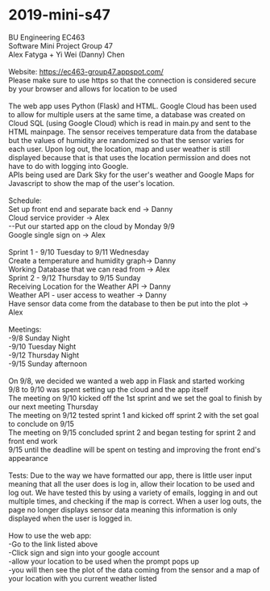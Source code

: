 # 2019-mini-s47
BU Engineering EC463<br/>
Software Mini Project Group 47<br/>
Alex Fatyga + Yi Wei (Danny) Chen<br/>
<br/>
Website: https://ec463-group47.appspot.com/
<br/> Please make sure to use https so that the connection is considered secure by your browser and allows for location to be used
<br/>
<br/>
The web app uses Python (Flask) and HTML. Google Cloud has been used to allow for multiple users at the same time, a database was created on Cloud SQL (using Google Cloud) which is read in main.py and sent to the HTML mainpage. The sensor receives temperature data from the database but the values of humidity are randomized so that the sensor varies for each user. Upon log out, the location, map and user weather is still displayed because that is that uses the location permission and does not have to do with logging into Google.<br/>
APIs being used are Dark Sky for the user's weather and Google Maps for Javascript to show the map of the user's location.
<br/>
<br/>
Schedule: <br/>
Set up front end and separate back end -> Danny <br/>
Cloud service provider -> Alex <br/>
--Put our started app on the cloud by Monday 9/9 <br/>
Google single sign on -> Alex <br/>
<br/>
Sprint 1 - 9/10 Tuesday to 9/11 Wednesday <br/>
Create a temperature and humidity graph-> Danny <br/>
Working Database that we can read from -> Alex <br/>
Sprint 2 - 9/12 Thursday to 9/15 Sunday<br/>
Receiving Location for the Weather API -> Danny <br/>
Weather API - user access to weather -> Danny<br/>
Have sensor data come from the database to then be put into the plot -> Alex<br/>
<br/>
Meetings:<br/>
-9/8 Sunday Night<br/>
-9/10 Tuesday Night<br/>
-9/12 Thursday Night<br/>
-9/15 Sunday afternoon <br/>
<br/>
On 9/8, we decided we wanted a web app in Flask and started working<br/>
9/8 to 9/10 was spent setting up the cloud and the app itself<br/>
The meeting on 9/10 kicked off the 1st sprint and we set the goal to finish by our next meeting Thursday<br/>
The meeting on 9/12 tested sprint 1 and kicked off sprint 2 with the set goal to conclude on 9/15<br/>
The meeting on 9/15 concluded sprint 2 and began testing for sprint 2 and front end work <br/>
9/15 until the deadline will be spent on testing and improving the front end's appearance
<br/><br/>
Tests:
Due to the way we have formatted our app, there is little user input meaning that all the user does is log in, allow their location to be used and log out. We have tested this by using a variety of emails, logging in and out multiple times, and checking if the map is correct. When a user log outs, the page no longer displays sensor data meaning this information is only displayed when the user is logged in. 
<br/><br/>
How to use the web app:<br/>
-Go to the link listed above <br/>
-Click sign and sign into your google account <br/>
-allow your location to be used when the prompt pops up <br/>
-you will then see the plot of the data coming from the sensor and a map of your location with you current weather listed <br/>

